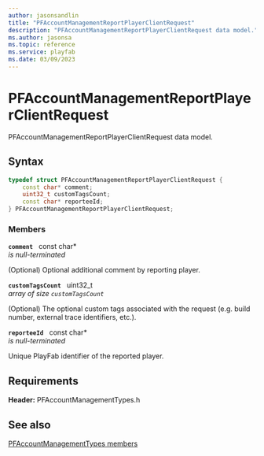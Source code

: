 ```yaml
---
author: jasonsandlin
title: "PFAccountManagementReportPlayerClientRequest"
description: "PFAccountManagementReportPlayerClientRequest data model."
ms.author: jasonsa
ms.topic: reference
ms.service: playfab
ms.date: 03/09/2023
---
```


# PFAccountManagementReportPlayerClientRequest  

PFAccountManagementReportPlayerClientRequest data model.  

## Syntax  
  
```cpp
typedef struct PFAccountManagementReportPlayerClientRequest {  
    const char* comment;  
    uint32_t customTagsCount;  
    const char* reporteeId;  
} PFAccountManagementReportPlayerClientRequest;  
```
  
### Members  
  
**`comment`** &nbsp; const char*  
*is null-terminated*  
  
(Optional) Optional additional comment by reporting player.
  
**`customTagsCount`** &nbsp; uint32_t  
*array of size `customTagsCount`*  
  
(Optional) The optional custom tags associated with the request (e.g. build number, external trace identifiers, etc.).
  
**`reporteeId`** &nbsp; const char*  
*is null-terminated*  
  
Unique PlayFab identifier of the reported player.
  
  
## Requirements  
  
**Header:** PFAccountManagementTypes.h
  
## See also  
[PFAccountManagementTypes members](../pfaccountmanagementtypes_members.md)  

  
  
